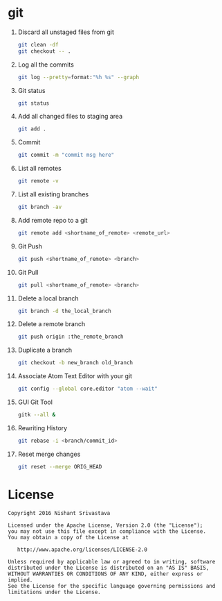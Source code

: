 # git

1. Discard all unstaged files from git
    ```bash
    git clean -df
    git checkout -- .

    ```
2. Log all the commits
    ```bash
    git log --pretty=format:"%h %s" --graph

    ```

3. Git status
    ```bash
    git status

    ```

4. Add all changed files to staging area
    ```bash
    git add .

    ```

5. Commit 
    ```bash
    git commit -m "commit msg here"

    ```

6. List all remotes
    ```bash
    git remote -v

    ```

7. List all existing branches
    ```bash
    git branch -av

    ```

8. Add remote repo to a git
    ```bash
    git remote add <shortname_of_remote> <remote_url>

    ```

9. Git Push
    ```bash
    git push <shortname_of_remote> <branch>

    ```

10. Git Pull
    ```bash
    git pull <shortname_of_remote> <branch>

    ```

11. Delete a local branch
    ```bash
    git branch -d the_local_branch

    ```

12. Delete a remote branch
    ```bash
    git push origin :the_remote_branch

    ```

13. Duplicate a branch
    ```bash
    git checkout -b new_branch old_branch

    ```

14. Associate Atom Text Editor with your git
    ```bash
    git config --global core.editor "atom --wait"

    ```

15. GUI Git Tool
    ```bash
    gitk --all &

    ```

16. Rewriting History
    ```bash
    git rebase -i <branch/commit_id>

    ```

17. Reset merge changes
    ```bash
    git reset --merge ORIG_HEAD

    ```


License
=======

    Copyright 2016 Nishant Srivastava

    Licensed under the Apache License, Version 2.0 (the "License");
    you may not use this file except in compliance with the License.
    You may obtain a copy of the License at

       http://www.apache.org/licenses/LICENSE-2.0

    Unless required by applicable law or agreed to in writing, software
    distributed under the License is distributed on an "AS IS" BASIS,
    WITHOUT WARRANTIES OR CONDITIONS OF ANY KIND, either express or implied.
    See the License for the specific language governing permissions and
    limitations under the License.

